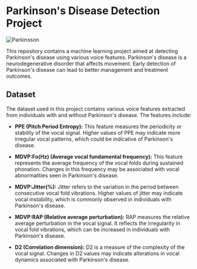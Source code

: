 # Parkinson's Disease Detection Project

![Parkinsson](https://cdn.the-scientist.com/assets/articleNo/69988/aImg/45964/article-s.jpg)

This repository contains a machine learning project aimed at detecting Parkinson's disease using various voice features. Parkinson's disease is a neurodegenerative disorder that affects movement. Early detection of Parkinson's disease can lead to better management and treatment outcomes. 

## Dataset

The dataset used in this project contains various voice features extracted from individuals with and without Parkinson's disease. The features include:

- **PPE (Pitch Period Entropy):** This feature measures the periodicity or stability of the vocal signal. Higher values of PPE may indicate more irregular vocal patterns, which could be indicative of Parkinson's disease.

- **MDVP:Fo(Hz) (Average vocal fundamental frequency):** This feature represents the average frequency of the vocal folds during sustained phonation. Changes in this frequency may be associated with vocal abnormalities seen in Parkinson's disease.

- **MDVP:Jitter(%):** Jitter refers to the variation in the period between consecutive vocal fold vibrations. Higher values of jitter may indicate vocal instability, which is commonly observed in individuals with Parkinson's disease.

- **MDVP:RAP (Relative average perturbation):** RAP measures the relative average perturbation in the vocal signal. It reflects the irregularity in vocal fold vibrations, which can be increased in individuals with Parkinson's disease.

- **D2 (Correlation dimension):** D2 is a measure of the complexity of the vocal signal. Changes in D2 values may indicate alterations in vocal dynamics associated with Parkinson's disease.
